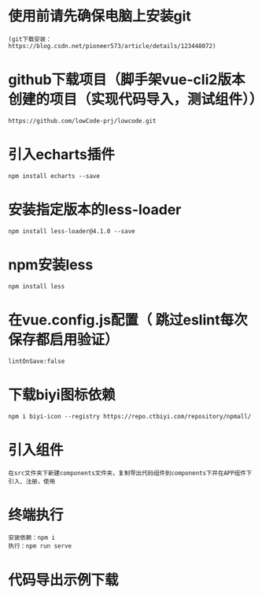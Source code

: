 # 使用前请先确保电脑上安装git
    (git下载安装：https://blog.csdn.net/pioneer573/article/details/123448072)
# github下载项目（脚手架vue-cli2版本创建的项目（实现代码导入，测试组件））
    https://github.com/lowCode-prj/lowcode.git
# 引入echarts插件
    npm install echarts --save
# 安装指定版本的less-loader
    npm install less-loader@4.1.0 --save
# npm安装less 
    npm install less 
# 在vue.config.js配置（ 跳过eslint每次保存都启用验证）
    lintOnSave:false
# 下载biyi图标依赖
    npm i biyi-icon --registry https://repo.ctbiyi.com/repository/npmall/
#  引入组件
    在src文件夹下新建components文件夹，复制导出代码组件到components下并在APP组件下引入、注册，使用
#  终端执行 
    安装依赖：npm i 
    执行：npm run serve
#  代码导出示例下载
